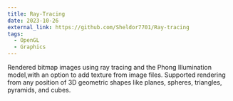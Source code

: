 ```yaml
---
title: Ray-Tracing
date: 2023-10-26
external_link: https://github.com/Sheldor7701/Ray-tracing
tags:
  - OpenGL
  - Graphics
---
```


Rendered bitmap images using ray tracing and the Phong Illumination model,with an option to add texture from image files. Supported rendering from any position of 3D geometric shapes like planes, spheres, triangles, pyramids, and cubes.

<!--more-->
